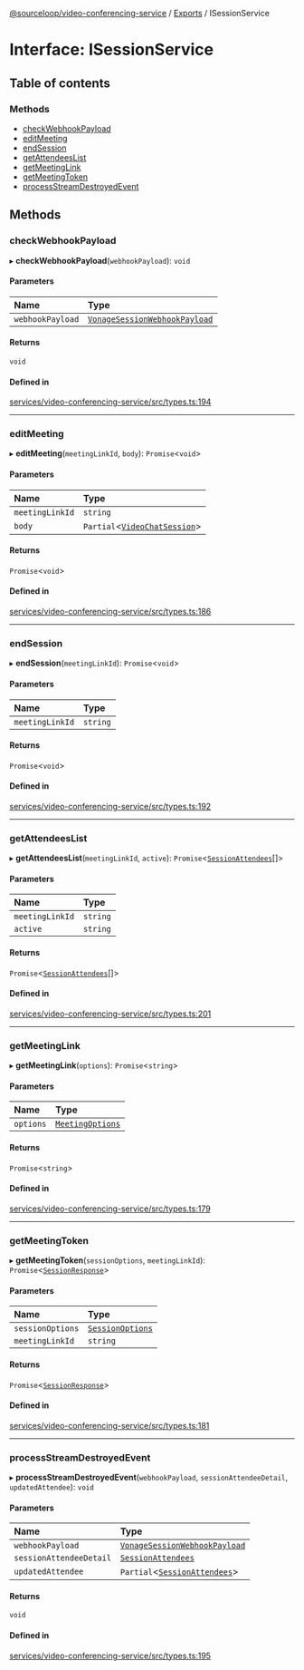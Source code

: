 [@sourceloop/video-conferencing-service](../README.md) / [Exports](../modules.md) / ISessionService

# Interface: ISessionService

## Table of contents

### Methods

- [checkWebhookPayload](ISessionService.md#checkwebhookpayload)
- [editMeeting](ISessionService.md#editmeeting)
- [endSession](ISessionService.md#endsession)
- [getAttendeesList](ISessionService.md#getattendeeslist)
- [getMeetingLink](ISessionService.md#getmeetinglink)
- [getMeetingToken](ISessionService.md#getmeetingtoken)
- [processStreamDestroyedEvent](ISessionService.md#processstreamdestroyedevent)

## Methods

### checkWebhookPayload

▸ **checkWebhookPayload**(`webhookPayload`): `void`

#### Parameters

| Name | Type |
| :------ | :------ |
| `webhookPayload` | [`VonageSessionWebhookPayload`](VonageSessionWebhookPayload.md) |

#### Returns

`void`

#### Defined in

[services/video-conferencing-service/src/types.ts:194](https://github.com/codeweb05/repo1/blob/ea19add/services/video-conferencing-service/src/types.ts#L194)

___

### editMeeting

▸ **editMeeting**(`meetingLinkId`, `body`): `Promise`<`void`\>

#### Parameters

| Name | Type |
| :------ | :------ |
| `meetingLinkId` | `string` |
| `body` | `Partial`<[`VideoChatSession`](../classes/VideoChatSession.md)\> |

#### Returns

`Promise`<`void`\>

#### Defined in

[services/video-conferencing-service/src/types.ts:186](https://github.com/codeweb05/repo1/blob/ea19add/services/video-conferencing-service/src/types.ts#L186)

___

### endSession

▸ **endSession**(`meetingLinkId`): `Promise`<`void`\>

#### Parameters

| Name | Type |
| :------ | :------ |
| `meetingLinkId` | `string` |

#### Returns

`Promise`<`void`\>

#### Defined in

[services/video-conferencing-service/src/types.ts:192](https://github.com/codeweb05/repo1/blob/ea19add/services/video-conferencing-service/src/types.ts#L192)

___

### getAttendeesList

▸ **getAttendeesList**(`meetingLinkId`, `active`): `Promise`<[`SessionAttendees`](../classes/SessionAttendees.md)[]\>

#### Parameters

| Name | Type |
| :------ | :------ |
| `meetingLinkId` | `string` |
| `active` | `string` |

#### Returns

`Promise`<[`SessionAttendees`](../classes/SessionAttendees.md)[]\>

#### Defined in

[services/video-conferencing-service/src/types.ts:201](https://github.com/codeweb05/repo1/blob/ea19add/services/video-conferencing-service/src/types.ts#L201)

___

### getMeetingLink

▸ **getMeetingLink**(`options`): `Promise`<`string`\>

#### Parameters

| Name | Type |
| :------ | :------ |
| `options` | [`MeetingOptions`](MeetingOptions.md) |

#### Returns

`Promise`<`string`\>

#### Defined in

[services/video-conferencing-service/src/types.ts:179](https://github.com/codeweb05/repo1/blob/ea19add/services/video-conferencing-service/src/types.ts#L179)

___

### getMeetingToken

▸ **getMeetingToken**(`sessionOptions`, `meetingLinkId`): `Promise`<[`SessionResponse`](SessionResponse.md)\>

#### Parameters

| Name | Type |
| :------ | :------ |
| `sessionOptions` | [`SessionOptions`](SessionOptions.md) |
| `meetingLinkId` | `string` |

#### Returns

`Promise`<[`SessionResponse`](SessionResponse.md)\>

#### Defined in

[services/video-conferencing-service/src/types.ts:181](https://github.com/codeweb05/repo1/blob/ea19add/services/video-conferencing-service/src/types.ts#L181)

___

### processStreamDestroyedEvent

▸ **processStreamDestroyedEvent**(`webhookPayload`, `sessionAttendeeDetail`, `updatedAttendee`): `void`

#### Parameters

| Name | Type |
| :------ | :------ |
| `webhookPayload` | [`VonageSessionWebhookPayload`](VonageSessionWebhookPayload.md) |
| `sessionAttendeeDetail` | [`SessionAttendees`](../classes/SessionAttendees.md) |
| `updatedAttendee` | `Partial`<[`SessionAttendees`](../classes/SessionAttendees.md)\> |

#### Returns

`void`

#### Defined in

[services/video-conferencing-service/src/types.ts:195](https://github.com/codeweb05/repo1/blob/ea19add/services/video-conferencing-service/src/types.ts#L195)
